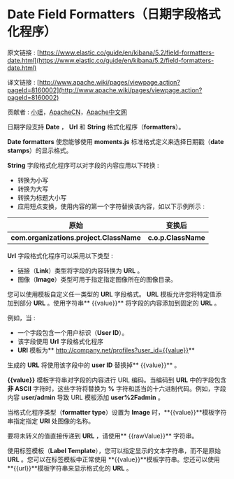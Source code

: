 # Date Field Formatters（日期字段格式化程序）

原文链接 : [https://www.elastic.co/guide/en/kibana/5.2/field-formatters-date.html](https://www.elastic.co/guide/en/kibana/5.2/field-formatters-date.html)

译文链接 : [http://www.apache.wiki/pages/viewpage.action?pageId=8160002](http://www.apache.wiki/pages/viewpage.action?pageId=8160002)

贡献者 : [小瑶](/display/~chenyao)，[ApacheCN](/display/~apachecn)，[Apache中文网](/display/~apachechina)

日期字段支持 **Date** ， **Url** 和 **String** 格式化程序（**formatters**）。

**Date formatters** 使您能够使用 **moments.js** 标准格式定义来选择日期戳（**date stamps**）的显示格式。

**String** 字段格式化程序可以对字段的内容应用以下转换 : 

*   转换为小写
*   转换为大写
*   转换为标题大小写
*   应用短点变换，使用内容的第一个字符替换该内容，如以下示例所示 : 

| 原始 | 变换后 |
| --- | --- |
| **com.organizations.project.ClassName** | **c.o.p.ClassName** |

**Url** 字段格式化程序可以采用以下类型 : 

*   链接（**Link**）类型将字段的内容转换为 **URL** 。
*   图像（**Image**）类型可用于指定指定图像所在的图像目录。

您可以使用模板自定义任一类型的 **URL** 字段格式。 **URL** 模板允许您将特定值添加到部分 **URL** 。使用字符串** {{value}}** 将字段的内容添加到固定的 **URL** 。

例如，当 : 

*   一个字段包含一个用户标识（**User ID**）。
*   该字段使用 **Url** 字段格式化程序
*   **URI** 模板为** http://company.net/profiles?user_id={­{value}­}**

生成的 **URL** 将使用该字段中的 **user ID** 替换掉** {{value}}** 。

**{{value}}** 模板字符串对字段的内容进行 URL 编码。当编码到 **URL** 中的字段包含**非 ASCII** 字符时，这些字符将替换为 **%** 字符和适当的十六进制代码。例如，字段内容 **user/admin** 导致 URL 模板添加 **user%2Fadmin** 。

当格式化程序类型（**formatter type**）设置为 **Image** 时，**{{value}}**模板字符串指定指定 **URI** 处图像的名称。

要将未转义的值直接传递到 **URL** ，请使用** {{rawValue}}** 字符串。

使用标签模板（**Label Template**），您可以指定显示的文本字符串，而不是原始 **URL** 。您可以在标签模板中正常使用 **{{value}}**模板字符串。您还可以使用 **{{url}}**模板字符串来显示格式化的 **URL** 。
